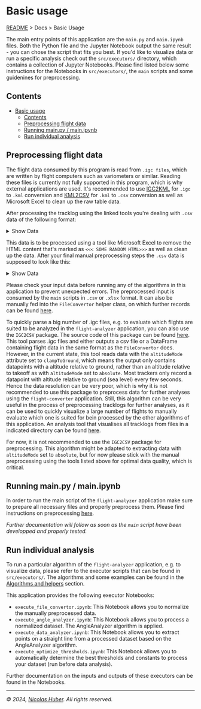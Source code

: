 # Basic usage

[README](/README.md) > Docs > Basic Usage

The main entry points of this application are the `main.py` and `main.ipynb` files. Both the Python file and the Jupyter Notebook output the same result - you can chose the script that fits you best. If you'd like to visualize data or run a specific analysis check out the `src/executors/` directory, which contains a collection of Jupyter Notebooks. Please find listed below some instructions for the Notebooks in `src/executors/`, the `main` scripts and some guidenines for preprocessing.

## Contents

- [Basic usage](#basic-usage)
  - [Contents](#contents)
  - [Preprocessing flight data](#preprocessing-flight-data)
  - [Running main.py / main.ipynb](#running-mainpy--mainipynb)
  - [Run individual analysis](#run-individual-analysis)


## Preprocessing flight data

The flight data consumed by this program is read from `.igc files`, which are written by flight computers such as variometers or similar. Reading these files is currently not fully supported in this program, which is why external applications are used. It's recommended to use [IGC2KML](https://igc2kml.com/) for `.igc` to `.kml` conversion and [KML2CSV](https://products.aspose.app/gis/conversion/kml-to-csv) for `.kml` to `.csv` conversion as well as Microsoft Excel to clean up the raw table data.

After processing the tracklog using the linked tools you're dealing with `.csv` data of the following format: 

<details>
<summary>Show Data</summary>

```txt
name,description,altitudeMode,visibility,tessellate,WKT
<<< SOME RANDOM HTML>>>
"12:25:30 0m 5kmh 0m/s 0km",,"clampToGround",,"true","LINESTRING Z (7.530683 46.213083 2612, 7.5307 46.213083 2612)"
"12:25:31 1m 0kmh +1m/s 0km",,"clampToGround",,"true","LINESTRING Z (7.5307 46.213083 2612, 7.5307 46.213083 2612)"
...
```
</details>

This data is to be processed using a tool like Microsoft Excel to remove the HTML content that's marked as `<<< SOME RANDOM HTML>>>` as well as clean up the data. After your final manual preprocessing steps the `.csv` data is supposed to look like this:

<details>
<summary>Show Data</summary>

```txt
name,description,altitudeMode,visibility,tessellate,WKT
12:25:30 0m 5kmh 0m/s 0km,,clampToGround,,TRUE,"LINESTRING Z (7.530683 46.213083 2612, 7.5307 46.213083 2612)"
12:25:31 1m 0kmh +1m/s 0km,,clampToGround,,TRUE,"LINESTRING Z (7.5307 46.213083 2612, 7.5307 46.213083 2612)"
```

</details>

Please check your input data before running any of the algorithms in this application to prevent unexpected errors. The preprocessed input is consumed by the `main` scripts in `.csv` or `.xlsx` format. It can also be manually fed into the `FileConvertor` helper class, on which further records can be found [here](#algorithms-and-helpers).

To quickly parse a big number of .igc files, e.g. to evaluate which flights are suited to be analyzed in the `flight-analyzer` application, you can also use the `IGC2CSV` package. The source code of this package can be found [here](/src/packages/IGC2CSV.py). This tool parses .igc files and either outputs a csv file or a DataFrame containing flight data in the same format as the `FileConvertor` does. However, in the current state, this tool reads data with the `altitudeMode` attribute set to `clampToGround`, which means the output only contains datapoints with a altitude relative to ground, rather than an altitude relative to takeoff as with `altitudeMode` set to `absolute`. Most trackers only record a datapoint with altitude relative to ground (sea level) every few seconds. Hence the data resolution can be very poor, which is why it is not recommended to use this package to preprocess data for further analyses using the `flight-converter` application. Still, this algorithm can be very useful in the process of preprocessing tracklogs for further analyses, as it can be used to quickly visualize a large number of flights to manually evaluate which one is suited for bein processed by the other algorithms of this application. An analysis tool that visualises all tracklogs from files in a indicated directory can be found [here](/src/analysis/analyze_tracklogs.ipynb). 

For now, it is not recommended to use the `IGC2CSV` package for preprocessing. This algorithm might be adapted to extracting data with `altitudeMode` set to `absolute`, but for now please stick with the manual preprocessing using the tools listed above for optimal data quality, which is critical.

## Running main.py / main.ipynb

In order to run the main script of the `flight-analyzer` application make sure to prepare all necessary files and properly preprocess them. Please find instructions on preprocessing [here](#preprocessing-flight-data).

_Further documentation will follow as soon as the `main` script have been developped and properly tested._

## Run individual analysis

To run a particular algorithm of the `flight-analyzer` application, e.g. to visualize data, please refer to the executor scripts that can be found in `src/executors/`. The algorithms and some examples can be found in the [Algorithms and helpers](#algorithms-and-helpers) section.

This application provides the following executor Notebooks:

- `execute_file_convertor.ipynb`: This Notebook allows you to normalize the manually preprocessed data. 
- `execute_angle_analyzer.ipynb`: This Notebook allows you to process a normalized dataset. The AngleAnalyzer algorithm is applied. 
- `execute_data_analyzer.ipynb`: This Notebook allows you to extract points on a straight line from a processed dataset based on the AngleAnalyzer algorithm.
- `execute_optimize_thresholds.ipynb`: This Notebook allows you to automatically determine the best thresholds and constants to process your dataset (run before data analysis).

Further documentation on the inputs and outputs of these executors can be found in the Notebooks.

---

_© 2024, [Nicolas Huber](https://nicolas-huber.ch). All rights reserved._